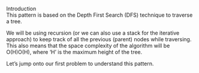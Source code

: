 Introduction\
This pattern is based on the Depth First Search (DFS) technique to traverse a tree.

We will be using recursion (or we can also use a stack for the iterative approach) to keep track of all the previous (parent) nodes while traversing. This also means that the space complexity of the algorithm will be O(H)O(H), where ‘H’ is the maximum height of the tree.

Let’s jump onto our first problem to understand this pattern.